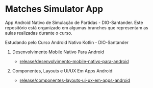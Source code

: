 # Matches Simulator App

App Android Nativo de Simulação de Partidas - DIO-Santander. Este repositório está organizado em algumas branches que representam as aulas realizadas durante o curso.

Estudando pelo Curso Android Nativo Kotlin - DIO-Santander

1. Desenvolvimento Mobile Nativo Para Android
   - [release/desenvolvimento-mobile-nativo-para-android](https://github.com/jrnomura/matches_simulator_app/tree/release/desenvolvimento-mobile-nativo-para-android)
   
2. Componentes, Layouts e UI/UX Em Apps
Android
   - [release/componentes-layouts-ui-ux-em-apps-android](https://github.com/jrnomura/matches_simulator_app/tree/release/desenvolvimento-mobile-nativo-para-android)
   
   

